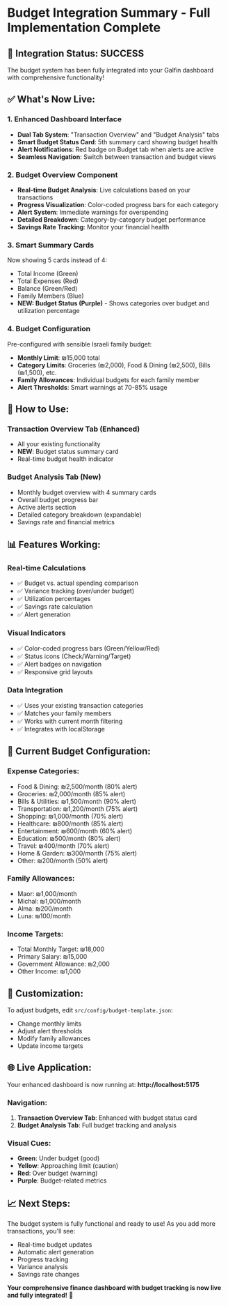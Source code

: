 # Budget Integration Summary - Full Implementation Complete

## 🎉 **Integration Status: SUCCESS**

The budget system has been fully integrated into your Galfin dashboard with comprehensive functionality!

## ✅ **What's Now Live:**

### 1. **Enhanced Dashboard Interface**
- **Dual Tab System**: "Transaction Overview" and "Budget Analysis" tabs
- **Smart Budget Status Card**: 5th summary card showing budget health
- **Alert Notifications**: Red badge on Budget tab when alerts are active
- **Seamless Navigation**: Switch between transaction and budget views

### 2. **Budget Overview Component**
- **Real-time Budget Analysis**: Live calculations based on your transactions
- **Progress Visualization**: Color-coded progress bars for each category
- **Alert System**: Immediate warnings for overspending
- **Detailed Breakdown**: Category-by-category budget performance
- **Savings Rate Tracking**: Monitor your financial health

### 3. **Smart Summary Cards**
Now showing 5 cards instead of 4:
- Total Income (Green)
- Total Expenses (Red) 
- Balance (Green/Red)
- Family Members (Blue)
- **NEW: Budget Status (Purple)** - Shows categories over budget and utilization percentage

### 4. **Budget Configuration**
Pre-configured with sensible Israeli family budget:
- **Monthly Limit**: ₪15,000 total
- **Category Limits**: Groceries (₪2,000), Food & Dining (₪2,500), Bills (₪1,500), etc.
- **Family Allowances**: Individual budgets for each family member
- **Alert Thresholds**: Smart warnings at 70-85% usage

## 🚀 **How to Use:**

### **Transaction Overview Tab** (Enhanced)
- All your existing functionality
- **NEW**: Budget status summary card
- Real-time budget health indicator

### **Budget Analysis Tab** (New)
- Monthly budget overview with 4 summary cards
- Overall budget progress bar
- Active alerts section
- Detailed category breakdown (expandable)
- Savings rate and financial metrics

## 📊 **Features Working:**

### **Real-time Calculations**
- ✅ Budget vs. actual spending comparison
- ✅ Variance tracking (over/under budget)
- ✅ Utilization percentages
- ✅ Savings rate calculation
- ✅ Alert generation

### **Visual Indicators**
- ✅ Color-coded progress bars (Green/Yellow/Red)
- ✅ Status icons (Check/Warning/Target)
- ✅ Alert badges on navigation
- ✅ Responsive grid layouts

### **Data Integration**
- ✅ Uses your existing transaction categories
- ✅ Matches your family members
- ✅ Works with current month filtering
- ✅ Integrates with localStorage

## 🎯 **Current Budget Configuration:**

### **Expense Categories:**
- Food & Dining: ₪2,500/month (80% alert)
- Groceries: ₪2,000/month (85% alert)
- Bills & Utilities: ₪1,500/month (90% alert)
- Transportation: ₪1,200/month (75% alert)
- Shopping: ₪1,000/month (70% alert)
- Healthcare: ₪800/month (85% alert)
- Entertainment: ₪600/month (60% alert)
- Education: ₪500/month (80% alert)
- Travel: ₪400/month (70% alert)
- Home & Garden: ₪300/month (75% alert)
- Other: ₪200/month (50% alert)

### **Family Allowances:**
- Maor: ₪1,000/month
- Michal: ₪1,000/month  
- Alma: ₪200/month
- Luna: ₪100/month

### **Income Targets:**
- Total Monthly Target: ₪18,000
- Primary Salary: ₪15,000
- Government Allowance: ₪2,000
- Other Income: ₪1,000

## 🔧 **Customization:**

To adjust budgets, edit `src/config/budget-template.json`:
- Change monthly limits
- Adjust alert thresholds
- Modify family allowances
- Update income targets

## 🌐 **Live Application:**

Your enhanced dashboard is now running at: **http://localhost:5175**

### **Navigation:**
1. **Transaction Overview Tab**: Enhanced with budget status card
2. **Budget Analysis Tab**: Full budget tracking and analysis

### **Visual Cues:**
- **Green**: Under budget (good)
- **Yellow**: Approaching limit (caution)
- **Red**: Over budget (warning)
- **Purple**: Budget-related metrics

## 📈 **Next Steps:**

The budget system is fully functional and ready to use! As you add more transactions, you'll see:
- Real-time budget updates
- Automatic alert generation
- Progress tracking
- Variance analysis
- Savings rate changes

**Your comprehensive finance dashboard with budget tracking is now live and fully integrated!** 🎉
